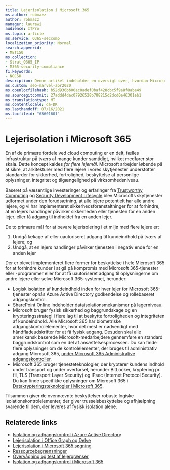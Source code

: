 ```yaml
---
title: Lejerisolation i Microsoft 365
ms.author: robmazz
author: robmazz
manager: laurawi
audience: ITPro
ms.topic: article
ms.service: O365-seccomp
localization_priority: Normal
search.appverid:
- MET150
ms.collection:
- Strat_O365_IP
- M365-security-compliance
f1.keywords:
- NOCSH
description: Denne artikel indeholder en oversigt over, hvordan Microsoft gennemtvinger lejerisolation i skytjenester som f.Microsoft 365.
ms.custom: seo-marvel-apr2020
ms.openlocfilehash: b52d936bb00ac0adef0baf428cbc5f9a8f8aba49
ms.sourcegitcommit: 27addd4dac07926528b788215d2dcd0e46301eb1
ms.translationtype: MT
ms.contentlocale: da-DK
ms.lasthandoff: 07/16/2021
ms.locfileid: "63601601"
---
```

# <a name="tenant-isolation-in-microsoft-365"></a>Lejerisolation i Microsoft 365

En af de primære fordele ved cloud computing er en delt, fælles infrastruktur på tværs af mange kunder samtidigt, hvilket medfører stor skala. Dette koncept kaldes *for flere lejemål*. Microsoft arbejder løbende på at sikre, at arkitekturer med flere lejere i vores skytjenester understøtter standarder for sikkerhed, fortrolighed, beskyttelse af personlige oplysninger, integritet og tilgængelighed på virksomhedsniveau.

Baseret på væsentlige investeringer og erfaringer fra [Trustworthy Computing](https://www.microsoft.com/trust-center) og [Security Development Lifecycle](https://www.microsoft.com/securityengineering/sdl/) blev Microsofts skytjenester udformet under den forudsætning, at alle lejere potentielt har alle andre lejere, og vi har implementeret sikkerhedsforanstaltninger for at forhindre, at en lejers handlinger påvirker sikkerheden eller tjenesten for en anden lejer.  eller få adgang til indholdet fra en anden lejer.

De to primære mål for at bevare lejerisolering i et miljø med flere lejere er:

1.    Undgå lækage af eller uautoriseret adgang til kundeindhold på tværs af lejere; og
2.    Undgå, at en lejers handlinger påvirker tjenesten i negativ ende for en anden lejer

Der er blevet implementeret flere former for beskyttelse i hele Microsoft 365 for at forhindre kunder i at gå på kompromis med Microsoft 365-tjenester eller -programmer eller for at få uautoriseret adgang til oplysningerne om andre lejere eller selve Microsoft 365-systemet, herunder:

- Logisk isolation af kundeindhold inden for hver lejer for Microsoft 365-tjenester opnås Azure Active Directory godkendelse og rollebaseret adgangskontrol.
- SharePoint Online indeholder dataisolationsmekanismer på lagerniveau.
- Microsoft bruger fysisk sikkerhed og baggrundskage og en krypteringsstrategi i flere lag til at beskytte fortroligheden og integriteten af kundeindhold. Alle Microsoft 365 har biometriske adgangskontrolelementer, hvor det mest er nødvendigt med håndfladeudskrifter for at få fysisk adgang. Desuden skal alle amerikansk baserede Microsoft-medarbejdere gennemføre en standard baggrundskontrol som en del af ansættelsesprocessen. Du kan finde flere oplysninger om de kontrolelementer, der bruges til administrativ adgang Microsoft 365, [under Microsoft 365 Administrative adgangskontroller](/compliance/assurance/assurance-administrative-access-controls-overview).
- Microsoft 365 bruger tjenesteteknologier, der krypterer kundens indhold under transport og under overførsel, herunder BitLocker, kryptering pr. fil, TLS (Transport Layer Security) og IPsec (Internet Protocol Security). Du kan finde specifikke oplysninger om Microsoft 365 i [Datakrypteringsteknologier i Microsoft 365](../compliance/office-365-encryption-in-the-microsoft-cloud-overview.md).

Tilsammen giver de ovennævnte beskyttelser robuste logiske isolationskontrolelementer, der giver trusselsbeskyttelse og afhjælpning svarende til dem, der leveres af fysisk isolation alene.

## <a name="related-links"></a>Relaterede links

- [Isolation og adgangskontrol i Azure Active Directory](microsoft-365-isolation-in-azure-active-directory.md)
- [Lejerisolation i Office Graph og Delve](microsoft-365-isolation-in-graph-and-delve.md)
- [Lejerisolation i Microsoft 365 søgning](microsoft-365-isolation-in-microsoft-365-search.md)
- [Ressourcebegrænsninger](/compliance/assurance/assurance-resource-limits)
- [Overvågning og test af lejergrænser](/compliance/assurance/assurance-monitoring-and-testing)
- [Isolation og adgangskontrol i Microsoft 365](microsoft-365-isolation-in-microsoft-365.md)